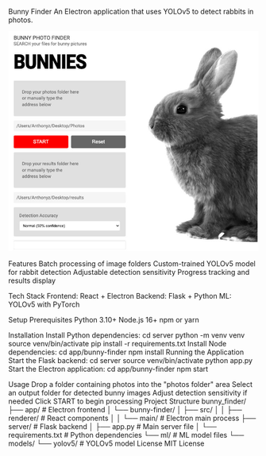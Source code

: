Bunny Finder
An Electron application that uses YOLOv5 to detect rabbits in photos.

![Bunny Finder Interface](screenshots/main-interface.jpg)

Features
Batch processing of image folders
Custom-trained YOLOv5 model for rabbit detection
Adjustable detection sensitivity
Progress tracking and results display

Tech Stack
Frontend: React + Electron
Backend: Flask + Python
ML: YOLOv5 with PyTorch

Setup
Prerequisites
Python 3.10+
Node.js 16+
npm or yarn

Installation
Install Python dependencies:
cd server
python -m venv venv
source venv/bin/activate
pip install -r requirements.txt
Install Node dependencies:
cd app/bunny-finder
npm install
Running the Application
Start the Flask backend:
cd server
source venv/bin/activate
python app.py
Start the Electron application:
cd app/bunny-finder
npm start

Usage
Drop a folder containing photos into the "photos folder" area
Select an output folder for detected bunny images
Adjust detection sensitivity if needed
Click START to begin processing
Project Structure
bunny_finder/
├── app/                    # Electron frontend
│   └── bunny-finder/
│       ├── src/
│       │   ├── renderer/  # React components
│       │   └── main/      # Electron main process
├── server/                # Flask backend
│   ├── app.py            # Main server file
│   └── requirements.txt   # Python dependencies
└── ml/                    # ML model files
    └── models/
        └── yolov5/        # YOLOv5 model
License
MIT License
